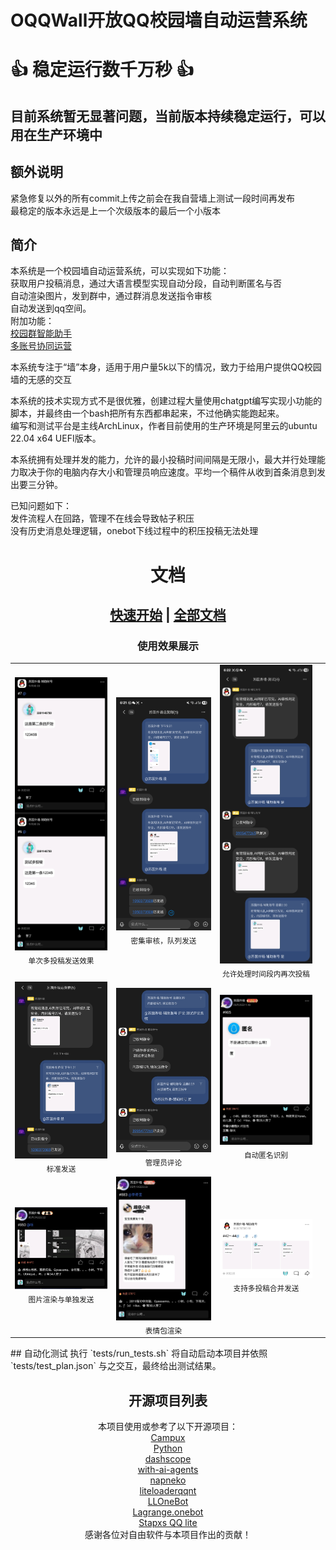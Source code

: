 # OQQWall开放QQ校园墙自动运营系统
# 👍 稳定运行数千万秒 👍
## 目前系统暂无显著问题，当前版本持续稳定运行，可以用在生产环境中
## 额外说明
紧急修复以外的所有commit上传之前会在我自营墙上测试一段时间再发布
<br/>最稳定的版本永远是上一个次级版本的最后一个小版本
## 简介
本系统是一个校园墙自动运营系统，可以实现如下功能：
<br/>获取用户投稿消息，通过大语言模型实现自动分段，自动判断匿名与否
<br/>自动渲染图片，发到群中，通过群消息发送指令审核
<br/>自动发送到qq空间。
<br/>附加功能：
<br/>[校园群智能助手](https://github.com/gfhdhytghd/OQQWall/wiki/%E6%A0%A1%E5%9B%AD%E7%BE%A4%E6%99%BA%E8%83%BD%E5%8A%A9%E6%89%8B)
<br/>[多账号协同运营](https://github.com/gfhdhytghd/OQQWall/wiki/%E5%A4%9A%E8%B4%A6%E5%8F%B7%E5%8D%8F%E5%90%8C%E8%BF%90%E8%90%A5)

本系统专注于“墙”本身，适用于用户量5k以下的情况，致力于给用户提供QQ校园墙的无感的交互

本系统的技术实现方式不是很优雅，创建过程大量使用chatgpt编写实现小功能的脚本，并最终由一个bash把所有东西都串起来，不过他确实能跑起来。
<br/>编写和测试平台是主线ArchLinux，作者目前使用的生产环境是阿里云的ubuntu 22.04 x64 UEFI版本。

本系统拥有处理并发的能力，允许的最小投稿时间间隔是无限小，最大并行处理能力取决于你的电脑内存大小和管理员响应速度。平均一个稿件从收到首条消息到发出要三分钟。

已知问题如下：
<br/>发件流程人在回路，管理不在线会导致帖子积压
<br/>没有历史消息处理逻辑，onebot下线过程中的积压投稿无法处理

# <div align=center>文档</div>
## <div align=center > [快速开始](https://github.com/gfhdhytghd/OQQWall/wiki/%E5%BF%AB%E9%80%9F%E5%BC%80%E5%A7%8B) | [全部文档](https://github.com/gfhdhytghd/OQQWall/wiki)</div>

<h3 align="center">使用效果展示</h3>

<table>
  <tr>
    <td align="center">
      <img src="readme_Resources/Screenshot_20250529_192801_TIM.jpg" width="220"><br/>
      <sub>单次多投稿发送效果</sub>
    </td>
    <td align="center">
      <img src="readme_Resources/Screenshot_20250529_182106_TIM.jpg" width="220"><br/>
      <sub>密集审核，队列发送</sub>
    </td>
    <td align="center">
      <img src="readme_Resources/Screenshot_20250529_182255_TIM.jpg" width="220"><br/>
      <sub>允许处理时间段内再次投稿</sub>
    </td>
  </tr>
  <tr>
    <td align="center">
      <img src="readme_Resources/Screenshot_20250529_182031_TIM.jpg" width="220"><br/>
      <sub>标准发送</sub>
    </td>
    <td align="center">
      <img src="readme_Resources/Screenshot_20250529_182129_TIM.jpg" width="220"><br/>
      <sub>管理员评论</sub>
    </td>
    <td align="center">
      <img src="readme_Resources/Screenshot_20250529_193037_TIM.jpg" width="220"><br/>
      <sub>自动匿名识别</sub>
    </td>
  </tr>
  <tr>
     <td align="center">
      <img src="readme_Resources/Screenshot_20250529_192949_TIM.jpg" width="220"><br/>
      <sub>图片渲染与单独发送</sub>
    </td>
    <td align="center">
      <img src="readme_Resources/Screenshot_20250529_192908_TIM.jpg" width="220"><br/>
      <sub>表情包渲染</sub>
    </td>
    <td align="center">
      <img src="readme_Resources/Screenshot_20250608_082047_TIM.jpg" width="220"><br/>
      <sub>支持多投稿合并发送</sub>
    </td>
    <td></td>
  </tr>
</table>



</div>
## 自动化测试
执行 `tests/run_tests.sh` 将自动启动本项目并依照 `tests/test_plan.json` 与之交互，最终给出测试结果。


<div align="center">

## 开源项目列表

本项目使用或参考了以下开源项目：  
[Campux](https://github.com/idoknow/Campux)  
[Python](https://www.python.org/)  
[dashscope](https://github.com/dashscope)  
[with-ai-agents](https://github.com/yejue/with-ai-agents)  
[napneko](https://napneko.github.io/zh-CN/)  
[liteloaderqqnt](https://liteloaderqqnt.github.io/)  
[LLOneBot](https://github.com/LLOneBot/LLOneBot/)  
[Lagrange.onebot](https://github.com/LSTM-Kirigaya/Lagrange.onebot)  
[Stapxs QQ lite](https://github.com/Stapxs/Stapxs-QQ-Lite-2.0)  
感谢各位对自由软件与本项目作出的贡献！

</div>
